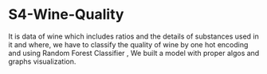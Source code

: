 # S4-Wine-Quality
It is data of wine which includes ratios and the details of substances used in it and where, we have to classify the quality of wine by one hot encoding and using Random Forest Classifier , We built a model with proper algos and graphs visualization.
